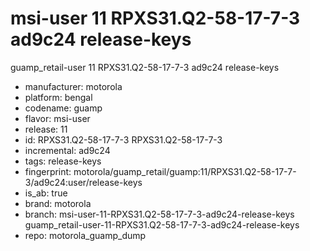# msi-user 11 RPXS31.Q2-58-17-7-3 ad9c24 release-keys
guamp_retail-user 11 RPXS31.Q2-58-17-7-3 ad9c24 release-keys
- manufacturer: motorola
- platform: bengal
- codename: guamp
- flavor: msi-user
- release: 11
- id: RPXS31.Q2-58-17-7-3
RPXS31.Q2-58-17-7-3
- incremental: ad9c24
- tags: release-keys
- fingerprint: motorola/guamp_retail/guamp:11/RPXS31.Q2-58-17-7-3/ad9c24:user/release-keys
- is_ab: true
- brand: motorola
- branch: msi-user-11-RPXS31.Q2-58-17-7-3-ad9c24-release-keys
guamp_retail-user-11-RPXS31.Q2-58-17-7-3-ad9c24-release-keys
- repo: motorola_guamp_dump
